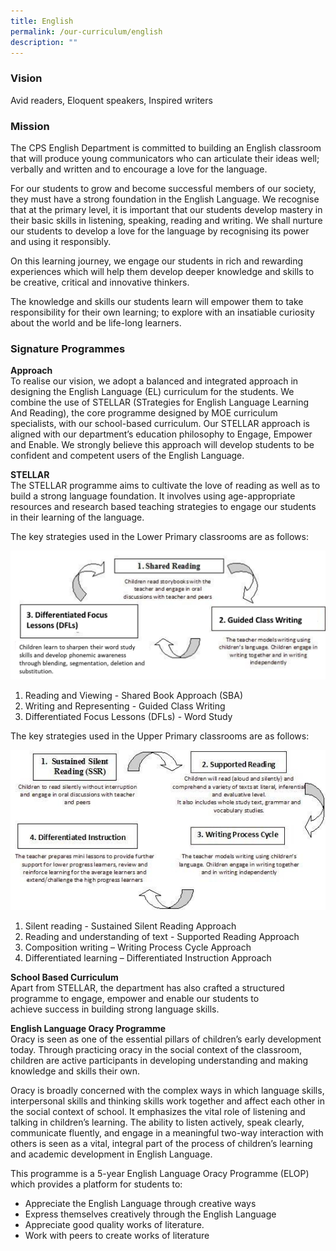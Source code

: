 ```yaml
---
title: English
permalink: /our-curriculum/english
description: ""
---
```

### Vision
Avid readers, Eloquent speakers, Inspired writers 

### Mission
The CPS English Department is committed to building an English classroom that will produce young communicators who can articulate their ideas well; verbally and written and to encourage a love for the language.

For our students to grow and become successful members of our society, they must have a strong foundation in the English Language. We recognise that at the primary level, it is important that our students develop mastery in their basic skills in listening, speaking, reading and writing. We shall nurture our students to develop a love for the language by recognising its power and using it responsibly.

On this learning journey, we engage our students in rich and rewarding experiences which will help them develop deeper knowledge and skills to be creative, critical and innovative thinkers.

The knowledge and skills our students learn will empower them to take responsibility for their own learning; to explore with an insatiable curiosity about the world and be life-long learners.

### Signature Programmes

**Approach** <br>
To realise our vision, we adopt a balanced and integrated approach in designing the English Language (EL) curriculum for the students. We combine the use of STELLAR (STrategies for English Language Learning And Reading), the core programme designed by MOE curriculum specialists, with our school-based curriculum. Our STELLAR approach is aligned with our department’s education philosophy to Engage, Empower and Enable. We strongly believe this approach will develop students to be confident and competent users of the English Language.
  
**STELLAR** <br>
The STELLAR programme aims to cultivate the love of reading as well as to build a strong language foundation. It involves using age-appropriate resources and research based teaching strategies to engage our students in their learning of the language.  
  
The key strategies used in the Lower Primary classrooms are as follows:

![](/images/english1.png)

1) Reading and Viewing - Shared Book Approach (SBA)
2) Writing and Representing - Guided Class Writing
3) Differentiated Focus Lessons (DFLs) - Word Study

The key strategies used in the Upper Primary classrooms are as follows:

![](/images/english2.jpg)

1) Silent reading - Sustained Silent Reading Approach
2) Reading and understanding of text - Supported Reading Approach
3) Composition writing – Writing Process Cycle Approach
4) Differentiated learning – Differentiated Instruction Approach

  
**School Based Curriculum** <br>
Apart from STELLAR, the department has also crafted a structured programme to engage, empower and enable our students to achieve success in building strong language skills.

**English Language Oracy Programme** <br>
Oracy is seen as one of the essential pillars of children’s early development today. Through practicing oracy in the social context of the classroom, children are active participants in developing understanding and making knowledge and skills their own.  
  
Oracy is broadly concerned with the complex ways in which language skills, interpersonal skills and thinking skills work together and affect each other in the social context of school. It emphasizes the vital role of listening and talking in children’s learning. The ability to listen actively, speak clearly, communicate fluently, and engage in a meaningful two-way interaction with others is seen as a vital, integral part of the process of children’s learning and academic development in English Language.  
  
This programme is a 5-year English Language Oracy Programme (ELOP) which provides a platform for students to:
* Appreciate the English Language through creative ways 
* Express themselves creatively through the English Language 
* Appreciate good quality works of literature.
* Work with peers to create works of literature